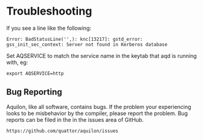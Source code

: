 Troubleshooting
===============

If you see a line like the following:

    Error: BadStatusLine('',): knc[13217]: gstd_error: gss_init_sec_context: Server not found in Kerberos database

Set AQSERVICE to match the service name in the keytab that aqd is
running with, eg:

    export AQSERVICE=http

Bug Reporting
-------------

Aquilon, like all software, contains bugs. If the problem your
experiencing looks to be misbehavior by the compiler, please report the
problem. Bug reports can be filed in the in the issues area of GitHub.

    https://github.com/quattor/aquilon/issues

